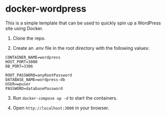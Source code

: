 # docker-wordpress

This is a simple template that can be used to quickly spin up a WordPress site using Docker.

1. Clone the repo.

2. Create an .env file in the root directory with the following values:

```
CONTAINER_NAME=wordpress
HOST_PORT=3000
DB_PORT=3306

ROOT_PASSWORD=anyRootPassword
DATABASE_NAME=wordpress-db
USER=wpuser
PASSWORD=databasePassword
```

3. Run `docker-compose up -d` to start the containers.

4. Open `http://localhost:3000` in your browser.

